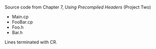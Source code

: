 Source code from Chapter 7, *Using Precompiled Headers* (Project Two)

 - Main.cp
 - FooBar.cp
 - Foo.h
 - Bar.h

Lines terminated with CR.
